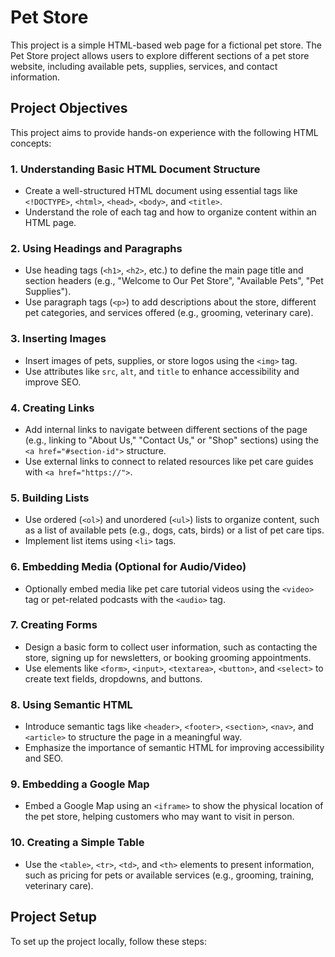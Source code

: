 # Pet Store

This project is a simple HTML-based web page for a fictional pet store.  The Pet Store project allows users to explore different sections of a pet store website, including available pets, supplies, services, and contact information.

## Project Objectives

This project aims to provide hands-on experience with the following HTML concepts:

### 1. Understanding Basic HTML Document Structure
- Create a well-structured HTML document using essential tags like `<!DOCTYPE>`, `<html>`, `<head>`, `<body>`, and `<title>`.
- Understand the role of each tag and how to organize content within an HTML page.

### 2. Using Headings and Paragraphs
- Use heading tags (`<h1>`, `<h2>`, etc.) to define the main page title and section headers (e.g., "Welcome to Our Pet Store", "Available Pets", "Pet Supplies").
- Use paragraph tags (`<p>`) to add descriptions about the store, different pet categories, and services offered (e.g., grooming, veterinary care).

### 3. Inserting Images
- Insert images of pets, supplies, or store logos using the `<img>` tag.
- Use attributes like `src`, `alt`, and `title` to enhance accessibility and improve SEO.

### 4. Creating Links
- Add internal links to navigate between different sections of the page (e.g., linking to "About Us," "Contact Us," or "Shop" sections) using the `<a href="#section-id">` structure.
- Use external links to connect to related resources like pet care guides with `<a href="https://">`.

### 5. Building Lists
- Use ordered (`<ol>`) and unordered (`<ul>`) lists to organize content, such as a list of available pets (e.g., dogs, cats, birds) or a list of pet care tips.
- Implement list items using `<li>` tags.

### 6. Embedding Media (Optional for Audio/Video)
- Optionally embed media like pet care tutorial videos using the `<video>` tag or pet-related podcasts with the `<audio>` tag.

### 7. Creating Forms
- Design a basic form to collect user information, such as contacting the store, signing up for newsletters, or booking grooming appointments.
- Use elements like `<form>`, `<input>`, `<textarea>`, `<button>`, and `<select>` to create text fields, dropdowns, and buttons.

### 8. Using Semantic HTML
- Introduce semantic tags like `<header>`, `<footer>`, `<section>`, `<nav>`, and `<article>` to structure the page in a meaningful way.
- Emphasize the importance of semantic HTML for improving accessibility and SEO.

### 9. Embedding a Google Map
- Embed a Google Map using an `<iframe>` to show the physical location of the pet store, helping customers who may want to visit in person.

### 10. Creating a Simple Table
- Use the `<table>`, `<tr>`, `<td>`, and `<th>` elements to present information, such as pricing for pets or available services (e.g., grooming, training, veterinary care).

## Project Setup

To set up the project locally, follow these steps:
